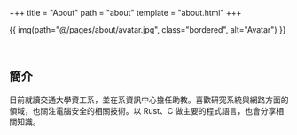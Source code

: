+++
title = "About"
path = "about"
template = "about.html"
+++

{{ img(path="@/pages/about/avatar.jpg", class="bordered", alt="Avatar") }}

&nbsp;

## 簡介
目前就讀交通大學資工系，並在系資訊中心擔任助教。喜歡研究系統與網路方面的領域，也關注電腦安全的相關技術。以 Rust、C 做主要的程式語言，也會分享相關知識。
